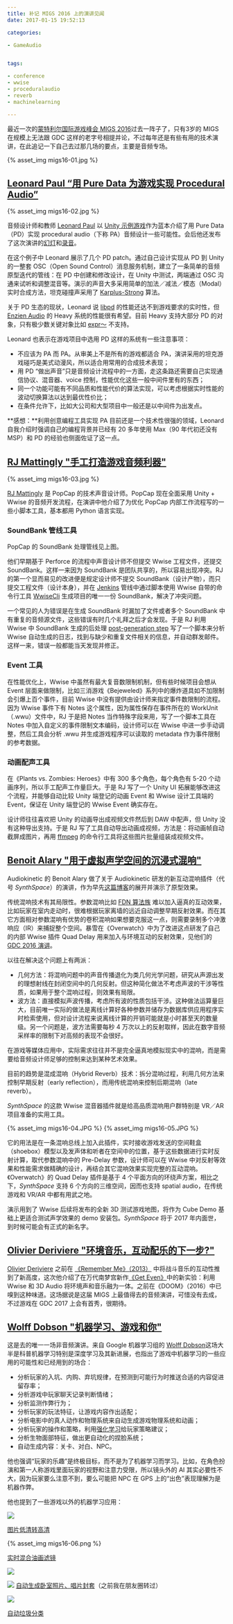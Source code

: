 ```yaml
---
title: 补记 MIGS 2016 上的演讲见闻
date: 2017-01-15 19:52:13

categories: 

- GameAudio


tags: 

- conference
- wwise
- proceduralaudio
- reverb
- machinelearning

---
```


最近一次的[蒙特利尔国际游戏峰会 MIGS 2016](http://www.migs16.com/en/)过去一阵子了，只有3岁的 MIGS 在规模上无法跟 GDC 这样的老字号相提并论，不过每年还是有些有用的技术演讲，在此追记一下自己去过那几场的要点，主要是音频专场。<!--more-->

{% asset_img migs16-01.jpg %}

## [Leonard Paul “用 Pure Data 为游戏实现 Procedural Audio”](http://www.migs16.com/en/events/procedural-game-audio-with-pure-data/)

{% asset_img migs16-02.jpg %}

音频设计师和教师 [Leonard Paul](http://www.migs16.com/en/leonard-j-paul-2/) 以 [Unity 示例游戏](https://unity3d.com/learn/tutorials/projects/tanks-tutorial)作为蓝本介绍了用 Pure Data（PD）实现 procedural audio（下称 PA）音频设计一些可能性。会后他还发布了这次演讲的[幻灯](https://t.co/7ay9kxzhOV)和[录音](https://t.co/7s0o9Xhoiy)。

在这个例子中 Leonard 展示了几个 PD patch。通过自己设计实现从 PD 到 Unity 的一整套 OSC（Open Sound Control）消息服务机制，建立了一条简单的音频原型迭代的管线：在 PD 中创建和修改设计，在 Unity 中测试，两端通过 OSC 沟通来试听和调整混音等。演示的声音大多采用简单的加法／减法／模态（Modal）实时合成方法，坦克碰撞声采用了 [Karplus-Strong](https://en.wikipedia.org/wiki/Karplus–Strong_string_synthesis) 算法。

关于 PD 生态的现状，Leonard 说 [libpd](https://github.com/libpd/libpd) 的性能还达不到游戏要求的实时性，但 [Enzien Audio](https://enzienaudio.com) 的 Heavy 系统的性能很有希望。目前 Heavy 支持大部分 PD 的对象，只有极少数关键对象比如 [expr～](http://yadegari.org/expr/expr.html) 不支持。

Leonard 也表示在游戏项目中选用 PD 这样的系统有一些注意事项：

- 不应该为 PA 而 PA。从审美上不是所有的游戏都适合 PA，演讲采用的坦克游戏碰巧是美式动漫风，所以适合用常用的合成技术表现；
- 用 PD “做出声音”只是音频设计流程中的一方面，走这条路还需要自己实现通信协议、混音器、voice 控制，性能优化这些一般中间件里有的东西；
- 同一个功能可能有不同品质和性能代价的算法实现，可以考虑根据实时性能的波动切换算法以达到最优性价比；
- 在条件允许下，比如大公司和大型项目中一般还是以中间件为出发点。

**感想：**利用创意编程工具实现 PA 目前还是一个技术性很强的领域，Leonard 自我介绍时强调自己的编程背景并已经有 20 多年使用 Max（90 年代初还没有 MSP）和 PD 的经验也侧面佐证了这一点。

## [RJ Mattingly "手工打造游戏音频利器"](http://www.migs16.com/en/events/making-the-sharpest/)

{% asset_img migs16-03.jpg %}

[RJ Mattingly](http://www.migs16.com/en/rj-mattingly-2/) 是 PopCap 的技术声音设计师。PopCap 现在全面采用 Unity + Wwise 的音频开发流程，在演讲中他介绍了为优化 PopCap 内部工作流程写的一些小脚本工具，基本都用 Python 语言实现。

### SoundBank 管线工具

PopCap 的 SoundBank 处理管线见上图。

他们早期基于 Perforce 的流程中声音设计师不但提交 Wwise 工程文件，还提交 SoundBank。这样一来因为 SoundBank 是团队共享的，所以容易出现冲突。RJ 的第一个显而易见的改进便是规定设计师不提交 SoundBank（设计产物），而只提交工程文件（设计本身），并在 [Jenkins](https://jenkins.io) 管线中通过脚本使用 Wwise 自带的命令行工具 [WwiseCli](https://www.audiokinetic.com/library/edge/?source=SDK&id=bankscommandline.html) 生成项目的唯一一份 SoundBank，解决了冲突问题。

一个常见的人为错误是在生成 SoundBank 时漏加了文件或者多个 SoundBank 中有重复的音频源文件，这些错误有时几个礼拜之后才会发现。于是 RJ 利用 Wwise 中 SoundBank 生成的后处理 [post-generation step](https://www.audiokinetic.com/library/edge/?source=Help&id=defining_custom_user_steps_to_be_performed_pre_post_soundbank_generation) 写了一个脚本来分析 Wwise 自动生成的日志，找到与缺少和重复文件相关的信息，并自动群发邮件。这样一来，错误一般都能当天发现并修正。


### Event 工具

在性能优化上，Wwise 中虽然有最大复音数限制机制，但有些时候项目会想从 Event 层面来做限制，比如三消游戏《Bejeweled》系列中的爆炸道具如不加限制会引爆上百个事件，目前 Wwise 中没有提供由设计师来指定事件数限制的流程。因为 Wwise 事件下有 Notes 这个属性，因为属性保存在事件所在的 WorkUnit（.wwu）文件中，RJ 于是把 Notes 当作特殊字段来用，写了一个脚本工具在 Notes 中加入自定义的事件限制文本编码，设计师可以在 Wwise 中进一步手动调整，然后工具会分析 .wwu 并生成游戏程序可以读取的 metadata 作为事件限制的参考数据。

### 动画配声工具

在《Plants vs. Zombies: Heroes》中有 300 多个角色，每个角色有 5-20 个动画序列，所以手工配声工作量巨大。于是 RJ 写了一个 Unity UI 拓展能够改进这个流程，并能够自动比较 Unity 端登记的动画 Event 和 Wwise 设计工具端的 Event，保证在 Unity 端登记的 Wwise Event 确实存在。

设计师往往喜欢把 Unity 的动画导出成视频文件然后到 DAW 中配声，但 Unity 没有这种导出支持。于是 RJ 写了工具自动导出动画成视频，方法是：将动画帧自动截屏成图片，再用 [ffmpeg](https://ffmpeg.org) 的命令行工具将这些图片批量组装成视频文件。

## [Benoit Alary "用于虚拟声学空间的沉浸式混响"](http://www.migs16.com/en/blog/events/immersive-reverberation/)

Audiokinetic 的 Benoit Alary 做了关于 Audiokinetic 研发的新互动混响插件（代号 *SynthSpace*）的演讲，作为早先[这篇博客](https://blog.audiokinetic.com/migs/)的展开并演示了原型效果。

传统混响技术有其局限性。参数混响比如 [FDN 算法族](https://ccrma.stanford.edu/~jos/pasp/FDN_Reverberation.html) 难以加入逼真的互动效果，比如玩家在室内走动时，很难根据玩家离墙的远近自动调整早期反射效果。而在其它方面相对参数混响有优势的卷积混响如果想要克服这一点，则需要录制多个冲激响应（IR）来捕捉整个空间。暴雪在《Overwatch》中为了改进这点研发了自己的内部 Wwise 插件 Quad Delay 用来加入与环境互动的反射效果，见他们的 [GDC 2016 演讲](http://gdcvault.com/play/1023010/Overwatch-The-Elusive-Goal-Play)。

以往在解决这个问题上有两派：

- 几何方法：将混响问题中的声音传播退化为类几何光学问题，研究从声源出发的理想射线在封闭空间中的几何反射。但这种简化做法不考虑声波的干涉等性质，如果用于整个混响过程，则效果有局限。
- 波方法：直接模拟声波传播，考虑所有波的性质包括干涉。这种做法运算量巨大，目前唯一实际的做法是离线计算好各种参数并储存为数据库供应用程序实时检索使用，但对设计流程来说离线计算的开销可能就是小时甚至天的数量级。另一个问题是，波方法需要每秒 4 万次以上的反射取样，因此在数字音频采样率的限制下对高频的表现不会很好。

在游戏等媒体应用中，实际需求往往并不是完全逼真地模拟现实中的混响，而是需要给音频设计师足够的控制来达到某种艺术效果。

目前的趋势是混成混响（Hybrid Reverb）技术：拆分混响过程，利用几何方法来控制早期反射（early reflection），而用传统混响来控制后期混响（late reverb）。

*SynthSpace* 的这款 Wwise 混音器插件就是给高品质混响用户群特别是 VR／AR 项目准备的实用工具。

{% asset_img migs16-04.JPG %}
{% asset_img migs16-05.JPG %}

它的用法是在一条混响总线上加入此插件，实时接收游戏发送的空间鞋盒（shoebox）模型以及发声体和听者在空间中的位置，基于这些数据进行实时反射计算，取代参数混响中的 Pre-Delay 参数，设计师可以在 Wwise 中对反射等效果和性能需求做精确的设计，再结合其它混响效果实现完整的互动混响。《Overwatch》的 Quad Delay 插件是基于 4 个平面方向的环绕声方案，相比之下，*SynthSpace* 支持 6 个方向的三维空间，因而也支持 spatial audio，在传统游戏和 VR/AR 中都有用武之地。

演示用到了 Wwise 后续将发布的全新 3D 测试游戏地图，将作为 Cube Demo 基础上更适合测试声学效果的 demo 安装包。*SynthSpace* 将于 2017 年内面世，到时候可能会有正式的新名字。

## [Olivier Deriviere "环境音乐，互动配乐的下一步?"](http://www.migs16.com/en/blog/events/environmental-music/)

[Olivier Deriviere](http://olivierderiviere.com) 之前在 [《Remember Me》（2013）](https://www.youtube.com/watch?v=kWyf90LXLAg) 中将战斗音乐的互动性推到了新高度，这次他介绍了在万代南梦宫新作[《Get Even》](https://www.youtube.com/watch?v=E9qQz0X7QYM)中的新实验：利用 Wwise 和 3D Audio 将环境声和音乐融为一体。之前在《DOOM》（2016）中已嗅到这种味道。这场据说是这届 MIGS 上最值得去的音频演讲，可惜没有去成，不过游戏在 GDC 2017 上会有首秀，很期待。

## [Wolff Dobson "机器学习、游戏和你"](http://www.migs16.com/en/blog/events/machine-learning-games-and-you/)

这是去的唯一一场非音频演讲。来自 Google 机器学习组的 [Wolff Dobson](http://www.migs16.com/en/blog/2016/10/16/wolff-dobson-2/)这场大半是科普机器学习特别是深度学习及其新进展，也指出了游戏中机器学习的一些应用的可能性和已经用到的场合：

- 分析玩家的入坑、内购、弃坑规律，在预测到可能行为时推送合适的内容促进留存率；
- 分析游戏中玩家聊天记录判断情绪；
- 分析监测作弊行为；
- 分析玩家的玩法特征，让游戏内容作出适配；
- 分析电影中的真人动作和物理系统来自动生成游戏物理系统和动画；
- 分析玩家的操作和策略，利用[强化学习](http://baike.baidu.com/view/1627904.htm)给玩家策略建议；
- 分析生物面部特征，做出更自动化的捏脸系统；
- 自动生成内容：关卡、对白、NPC。

他也强调“玩家的乐趣”是终极目标，而不是为了机器学习而学习。比如，在角色扮演和第一人称游戏里面玩家的视野和注意力受限，所以镜头外的 AI 其实必要性不大，因为玩家要么注意不到，要么可能把 NPC 在 GPS 上的“出色”表现理解为是机器作弊。

他也提到了一些游戏以外的机器学习应用：

![](https://github.com/david-gpu/srez/raw/master/srez_sample_output.png)

[图片低清转高清](https://github.com/david-gpu/srez)

{% asset_img migs16-06.png %}

[实时混合油画滤镜](https://www.youtube.com/watch?v=6ZHiARZmiUI)

![](https://github.com/Newmu/dcgan_code/blob/master/images/lsun_bedrooms_five_epoch_samples.png?raw=true)

![](https://github.com/Newmu/dcgan_code/blob/master/images/albums_128px.png?raw=true)
[自动生成卧室照片、唱片封套](https://github.com/Newmu/dcgan_code)（之前我在朋友圈转过）

![](https://tctechcrunch2011.files.wordpress.com/2016/09/trash2.jpg?w=738)

[自动垃圾分类](https://techcrunch.com/2016/09/13/auto-trash-sorts-garbage-automatically-at-the-techcrunch-disrupt-hackathon/)

